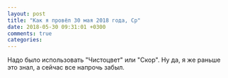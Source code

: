 ```yaml
---
layout: post
title: "Как я провёл 30 мая 2018 года, Ср"
date: 2018-05-30 09:31:01 +0300
comments: true
categories: 
---
```


Надо было использовать "Чистоцвет" или "Скор". Ну да, я же раньше это знал, а сейчас все напрочь забыл.